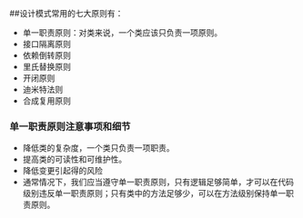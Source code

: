 ##设计模式常用的七大原则有：
- 单一职责原则：对类来说，一个类应该只负责一项原则。
- 接口隔离原则
- 依赖倒转原则
- 里氏替换原则
- 开闭原则
- 迪米特法则
- 合成复用原则

### 单一职责原则注意事项和细节
- 降低类的复杂度，一个类只负责一项职责。
- 提高类的可读性和可维护性。
- 降低变更引起得的风险
- 通常情况下，我们应当遵守单一职责原则，只有逻辑足够简单，才可以在代码 级别违反单一职责原则；只有类中的方法足够少，可以在方法级别保持单一职责原则。


